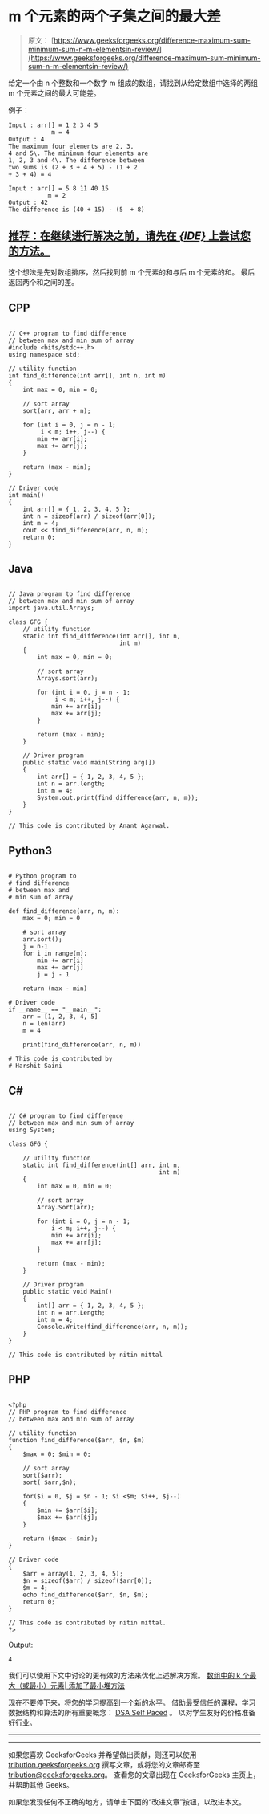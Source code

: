 # m 个元素的两个子集之间的最大差

> 原文： [https://www.geeksforgeeks.org/difference-maximum-sum-minimum-sum-n-m-elementsin-review/](https://www.geeksforgeeks.org/difference-maximum-sum-minimum-sum-n-m-elementsin-review/)

给定一个由 n 个整数和一个数字 m 组成的数组，请找到从给定数组中选择的两组 m 个元素之间的最大可能差。

例子：

```
Input : arr[] = 1 2 3 4 5
            m = 4
Output : 4
The maximum four elements are 2, 3, 
4 and 5\. The minimum four elements are 
1, 2, 3 and 4\. The difference between
two sums is (2 + 3 + 4 + 5) - (1 + 2
+ 3 + 4) = 4

Input : arr[] = 5 8 11 40 15
           m = 2
Output : 42
The difference is (40 + 15) - (5  + 8)           

```

## [推荐：在继续进行解决之前，请先在 ***{IDE}*** 上尝试您的方法。](https://ide.geeksforgeeks.org/)

这个想法是先对数组排序，然后找到前 m 个元素的和与后 m 个元素的和。 最后返回两个和之间的差。

## CPP

```

// C++ program to find difference 
// between max and min sum of array 
#include <bits/stdc++.h> 
using namespace std; 

// utility function 
int find_difference(int arr[], int n, int m) 
{ 
    int max = 0, min = 0; 

    // sort array 
    sort(arr, arr + n); 

    for (int i = 0, j = n - 1; 
         i < m; i++, j--) { 
        min += arr[i]; 
        max += arr[j]; 
    } 

    return (max - min); 
} 

// Driver code 
int main() 
{ 
    int arr[] = { 1, 2, 3, 4, 5 }; 
    int n = sizeof(arr) / sizeof(arr[0]); 
    int m = 4; 
    cout << find_difference(arr, n, m); 
    return 0; 
} 

```

## Java

```

// Java program to find difference 
// between max and min sum of array 
import java.util.Arrays; 

class GFG { 
    // utility function 
    static int find_difference(int arr[], int n, 
                               int m) 
    { 
        int max = 0, min = 0; 

        // sort array 
        Arrays.sort(arr); 

        for (int i = 0, j = n - 1; 
             i < m; i++, j--) { 
            min += arr[i]; 
            max += arr[j]; 
        } 

        return (max - min); 
    } 

    // Driver program 
    public static void main(String arg[]) 
    { 
        int arr[] = { 1, 2, 3, 4, 5 }; 
        int n = arr.length; 
        int m = 4; 
        System.out.print(find_difference(arr, n, m)); 
    } 
} 

// This code is contributed by Anant Agarwal. 

```

## Python3

```

# Python program to 
# find difference  
# between max and 
# min sum of array 

def find_difference(arr, n, m): 
    max = 0; min = 0

    # sort array  
    arr.sort(); 
    j = n-1 
    for i in range(m): 
        min += arr[i] 
        max += arr[j] 
        j = j - 1

    return (max - min) 

# Driver code 
if __name__ == "__main__": 
    arr = [1, 2, 3, 4, 5] 
    n = len(arr) 
    m = 4

    print(find_difference(arr, n, m))    

# This code is contributed by 
# Harshit Saini 

```

## C# 

```

// C# program to find difference 
// between max and min sum of array 
using System; 

class GFG { 

    // utility function 
    static int find_difference(int[] arr, int n, 
                                          int m) 
    { 
        int max = 0, min = 0; 

        // sort array 
        Array.Sort(arr); 

        for (int i = 0, j = n - 1; 
            i < m; i++, j--) { 
            min += arr[i]; 
            max += arr[j]; 
        } 

        return (max - min); 
    } 

    // Driver program 
    public static void Main() 
    { 
        int[] arr = { 1, 2, 3, 4, 5 }; 
        int n = arr.Length; 
        int m = 4; 
        Console.Write(find_difference(arr, n, m)); 
    } 
} 

// This code is contributed by nitin mittal 

```

## PHP

```

<?php 
// PHP program to find difference 
// between max and min sum of array 

// utility function 
function find_difference($arr, $n, $m) 
{ 
    $max = 0; $min = 0; 

    // sort array 
    sort($arr); 
    sort( $arr,$n); 

    for($i = 0, $j = $n - 1; $i <$m; $i++, $j--) 
    { 
        $min += $arr[$i]; 
        $max += $arr[$j]; 
    } 

    return ($max - $min); 
} 

// Driver code 
{ 
    $arr = array(1, 2, 3, 4, 5); 
    $n = sizeof($arr) / sizeof($arr[0]); 
    $m = 4; 
    echo find_difference($arr, $n, $m); 
    return 0; 
} 

// This code is contributed by nitin mittal. 
?> 

```

Output:

```
4

```

我们可以使用下文中讨论的更有效的方法来优化上述解决方案。
[数组中的 k 个最大（或最小）元素| 添加了最小堆方法](https://www.geeksforgeeks.org/k-largestor-smallest-elements-in-an-array/)

现在不要停下来，将您的学习提高到一个新的水平。 借助最受信任的课程，学习数据结构和算法的所有重要概念： [DSA Self Paced](https://practice.geeksforgeeks.org/courses/dsa-self-paced?utm_source=geeksforgeeks&utm_medium=article&utm_campaign=gfg_article_dsa_content_bottom) 。 以对学生友好的价格准备好行业。

* * *

* * *

如果您喜欢 GeeksforGeeks 并希望做出贡献，则还可以使用 [tribution.geeksforgeeks.org](https://contribute.geeksforgeeks.org/) 撰写文章，或将您的文章邮寄至 tribution@geeksforgeeks.org。 查看您的文章出现在 GeeksforGeeks 主页上，并帮助其他 Geeks。

如果您发现任何不正确的地方，请单击下面的“改进文章”按钮，以改进本文。